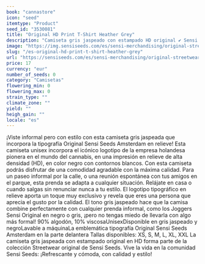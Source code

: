 ```yaml
---
book: "cannastore"
icon: "seed"
itemtype: "Product"
seed_id: "3530081"
title: "Original HD Print T-Shirt Heather Grey"
description: "Camiseta gris jaspeado con estampado HD original ✔ Sensi Original Streetwear ✔ Con el icónico logo de Sensi Seeds en HD ✔ Unisex ✔ Tallas XS-XXL."
image: "https://img.sensiseeds.com/es/sensi-merchandising/original-streetwear/original-hd-print-t-shirt-heather-grey-image.png"
slug: "/es-original-hd-print-t-shirt-heather-grey"
url: "https://sensiseeds.com/es/sensi-merchandising/original-streetwear/original-hd-print-t-shirt-heather-grey?a_aid=cannastore"
price: 17
currency: "eur"
number_of_seeds: 0
category: "Camisetas"
flowering_min: 0
flowering_max: 0
strain_type: ""
climate_zone: ""
yield: ""
heigh_gain: ""
locale: "es"
---
```

¡Viste informal pero con estilo con esta camiseta gris jaspeada que incorpora la tipografía Original Sensi Seeds Amsterdam en relieve! Esta camiseta unisex incorpora el icónico logotipo de la empresa holandesa pionera en el mundo del cannabis, en una impresión en relieve de alta densidad (HD), en color negro con contornos blancos. Con esta camiseta podrás disfrutar de una comodidad agradable con la máxima calidad. Para un paseo informal por la calle, o una reunión espontánea con tus amigos en el parque, esta prenda se adapta a cualquier situación. Relájate en casa o cuando salgas sin renunciar nunca a tu estilo. El logotipo tipográfico en relieve aporta un toque muy exclusivo y revela que eres una persona que aprecia el gusto por la calidad. El tono gris jaspeado hace que la camisa combine perfectamente con cualquier prenda informal, como los Joggers Sensi Original en negro o gris, ¡pero no tengas miedo de llevarla con algo más formal! 90% algodón, 10% viscosaUnisexDisponible en gris jaspeado y negroLavable a máquinaLa emblemática tipografía Original Sensi Seeds Amsterdam en la parte delantera Tallas disponibles: XS, S, M, L, XL, XXL La camiseta gris jaspeada con estampado original en HD forma parte de la colección Streetwear original de Sensi Seeds. Vive la vida en la comunidad Sensi Seeds: ¡Refrescante y cómoda, con calidad y estilo!
